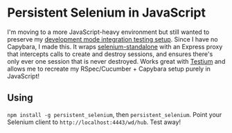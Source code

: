 # Persistent Selenium in JavaScript

I'm moving to a more JavaScript-heavy environment but still wanted to preserve
my [development mode integration testing setup](https://github.com/johnbintz/bintz-integration_testing_setup).
Since I have no Capybara, I made this. It wraps [selenium-standalone](https://github.com/vvo/selenium-standalone)
with an Express proxy that intercepts calls to create and destroy sessions,
and ensures there's only ever one session that is never destroyed. Works
great with [Testium](https://github.com/groupon/testium/) and allows me
to recreate my RSpec/Cucumber + Capybara setup purely in JavaScript!

## Using

`npm install -g persistent_selenium`, then `persistent_selenium`. Point
your Selenium client to `http://localhost:4443/wd/hub`. Test away!

